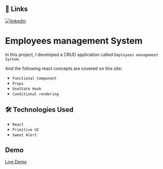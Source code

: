 ## 🔗 Links

[![linkedin](https://img.shields.io/badge/linkedin-0A66C2?style=for-the-badge&logo=linkedin&logoColor=white)](https://www.linkedin.com/in/adarsh-singh-34a945206)



# Employees management System

In this project, I developed a CRUD application called `Employees management System.`

And the following react concepts are covered on this site:

- `Functional Component` 
- `Props`
- `UseState Hook` 
- `Conditional rendering`


## 🛠 Technologies Used

- `React`
- `Primitive UI`
- `Sweet Alert`
## Demo

[Live Demo](https://adarsh-employee-management-system.netlify.app/)